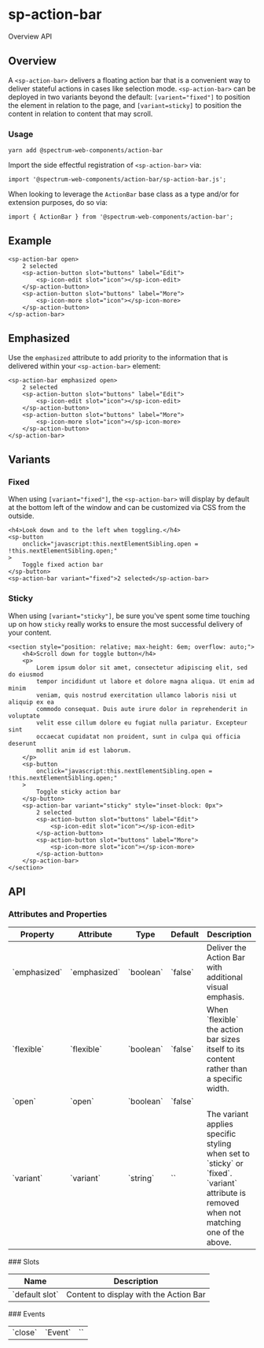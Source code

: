 # sp-action-bar
Overview API
## Overview
A `<sp-action-bar>` delivers a floating action bar that is a convenient way to deliver stateful actions in cases like selection mode. `<sp-action-bar>` can be deployed in two variants beyond the default: `[varient="fixed"]` to position the element in relation to the page, and `[variant=sticky]` to position the content in relation to content that may scroll.
### Usage
    
    yarn add @spectrum-web-components/action-bar
    
Import the side effectful registration of `<sp-action-bar>` via:
    
    import '@spectrum-web-components/action-bar/sp-action-bar.js';
    
When looking to leverage the `ActionBar` base class as a type and/or for extension purposes, do so via:
    
    import { ActionBar } from '@spectrum-web-components/action-bar';
    
## Example
    
    <sp-action-bar open>
        2 selected
        <sp-action-button slot="buttons" label="Edit">
            <sp-icon-edit slot="icon"></sp-icon-edit>
        </sp-action-button>
        <sp-action-button slot="buttons" label="More">
            <sp-icon-more slot="icon"></sp-icon-more>
        </sp-action-button>
    </sp-action-bar>
## Emphasized
Use the `emphasized` attribute to add priority to the information that is delivered within your `<sp-action-bar>` element:
    
    <sp-action-bar emphasized open>
        2 selected
        <sp-action-button slot="buttons" label="Edit">
            <sp-icon-edit slot="icon"></sp-icon-edit>
        </sp-action-button>
        <sp-action-button slot="buttons" label="More">
            <sp-icon-more slot="icon"></sp-icon-more>
        </sp-action-button>
    </sp-action-bar>
## Variants
### Fixed
When using `[variant="fixed"]`, the `<sp-action-bar>` will display by default at the bottom left of the window and can be customized via CSS from the outside.
    
    <h4>Look down and to the left when toggling.</h4>
    <sp-button
        onclick="javascript:this.nextElementSibling.open = !this.nextElementSibling.open;"
    >
        Toggle fixed action bar
    </sp-button>
    <sp-action-bar variant="fixed">2 selected</sp-action-bar>
### Sticky
When using `[variant="sticky"]`, be sure you've spent some time touching up on how `sticky` really works to ensure the most successful delivery of your content.
    
    <section style="position: relative; max-height: 6em; overflow: auto;">
        <h4>Scroll down for toggle button</h4>
        <p>
            Lorem ipsum dolor sit amet, consectetur adipiscing elit, sed do eiusmod
            tempor incididunt ut labore et dolore magna aliqua. Ut enim ad minim
            veniam, quis nostrud exercitation ullamco laboris nisi ut aliquip ex ea
            commodo consequat. Duis aute irure dolor in reprehenderit in voluptate
            velit esse cillum dolore eu fugiat nulla pariatur. Excepteur sint
            occaecat cupidatat non proident, sunt in culpa qui officia deserunt
            mollit anim id est laborum.
        </p>
        <sp-button
            onclick="javascript:this.nextElementSibling.open = !this.nextElementSibling.open;"
        >
            Toggle sticky action bar
        </sp-button>
        <sp-action-bar variant="sticky" style="inset-block: 0px">
            2 selected
            <sp-action-button slot="buttons" label="Edit">
                <sp-icon-edit slot="icon"></sp-icon-edit>
            </sp-action-button>
            <sp-action-button slot="buttons" label="More">
                <sp-icon-more slot="icon"></sp-icon-more>
            </sp-action-button>
        </sp-action-bar>
    </section>
## API
### Attributes and Properties
<table>
  <thead>
    <tr>
      <th>Property</th>
      <th>Attribute</th>
      <th>Type</th>
      <th>Default</th>
      <th>Description</th>
    </tr>
  </thead>
  <tbody>
    <tr>
      <td>`emphasized`</td>
      <td>`emphasized`</td>
      <td>`boolean`</td>
      <td>`false`</td>
      <td>Deliver the Action Bar with additional visual emphasis.</td>
    </tr>
    <tr>
      <td>`flexible`</td>
      <td>`flexible`</td>
      <td>`boolean`</td>
      <td>`false`</td>
      <td>When `flexible` the action bar sizes itself to its content rather than a specific width.</td>
    </tr>
    <tr>
      <td>`open`</td>
      <td>`open`</td>
      <td>`boolean`</td>
      <td>`false`</td>
      <td></td>
    </tr>
    <tr>
      <td>`variant`</td>
      <td>`variant`</td>
      <td>`string`</td>
      <td>``</td>
      <td>The variant applies specific styling when set to `sticky` or `fixed`. `variant` attribute is removed when not matching one of the above.</td>
    </tr>
  </tbody>
</table>
### Slots
<table>
  <thead>
    <tr>
      <th>Name</th>
      <th>Description</th>
    </tr>
  </thead>
  <tbody>
    <tr>
      <td>`default slot`</td>
      <td>Content to display with the Action Bar</td>
    </tr>
  </tbody>
</table>
### Events
<table>
  <thead>
  </thead>
  <tbody>
    <tr>
      <td>`close`</td>
      <td>`Event`</td>
      <td>``</td>
    </tr>
  </tbody>
</table>
